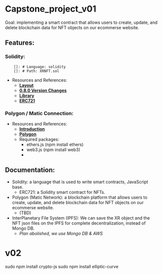 # Capstone_project_v01

Goal: implementing a smart contract that allows users to create, update, and delete blockchain data for NFT objects on our ecommerse website.
## Features:
### Solidity:
        []: # Language: solidity
        []: # Path: XRNFT.sol
 - Resources and References:
   - [**Layout**](https://docs.soliditylang.org/en/develop/layout-of-source-files.html)
   - [**0.8.0 Version Changes**](https://docs.soliditylang.org/en/develop/080-breaking-changes.html)
   - [**Library**](https://github.com/OpenZeppelin/openzeppelin-contracts)
   - [**ERC721**](https://docs.openzeppelin.com/contracts/4.x/erc721)
### Polygon / Matic Connection:
 - Resources and References:
   - [**Introduction**](https://www.kraken.com/en-us/learn/what-is-polygon-matic)
   - [**Polygon**](https://polygon.io/)
   - Required packages:
     - ethers.js (npm install ethers)
     - web3.js (npm install web3)
     - 
## Documentation:
 - Solidity: a language that is used to write smart contracts, JavaScript base.
   - ERC721: a Solidity smart contract for NFTs.
 - Polygon (Matic Network): a blockchain platform that allows users to create, update, and delete blockchain data for NFT objects on our ecommerse website.
   - (TBD)
 - InterPlanetary File System (IPFS): We can save the XR object and the NFT json files on the IPFS for complete decentralization, instead of Mongo DB.
   - *Plan abolished, we use Mongo DB & AWS*

# v02
sudo npm install crypto-js
sudo npm install elliptic-curve